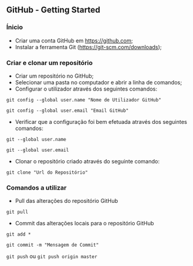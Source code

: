 
## GitHub - Getting Started

### Ínicio
- Criar uma conta GitHub em https://github.com;
- Instalar a ferramenta Git (https://git-scm.com/downloads);
### Criar e clonar um repositório
- Criar um repositório no GitHub;
- Selecionar uma pasta no computador e abrir a linha de comandos;
- Configurar o utilizador através dos seguintes comandos:

`git config --global user.name "Nome de Utilizador GitHub"`

`git config --global user.email "Email GitHub"`
- Verificar que a configuração foi bem efetuada através dos seguintes comandos:

`git --global user.name`

`git --global user.email`

- Clonar o repositório criado através do seguinte comando:

`git clone "Url do Repositório"`
### Comandos a utilizar
- Pull das alterações do repositório GitHub

`git pull`

- Commit das alterações locais para o repositório GitHub

`git add *`

`git commit -m "Mensagem de Commit"`

`git push` ou `git push origin master` 


